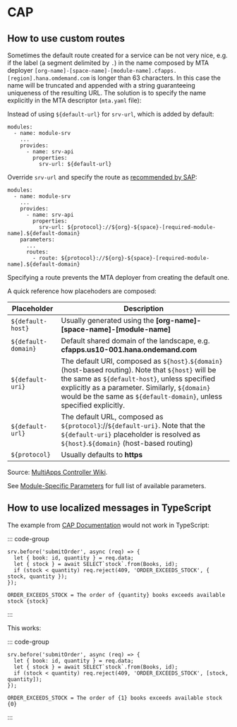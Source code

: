 # CAP

## How to use custom routes

Sometimes the default route created for a service can be not very nice, e.g. if the label (a segment delimited by `.`) in the name composed by MTA deployer `[org-name]-[space-name]-[module-name].cfapps.[region].hana.omdemand.com` is longer than 63 characters. In this case the name will be truncated and appended with a string guaranteeing uniqueness of the resulting URL. The solution is to specify the name explicitly in the MTA descriptor (`mta.yaml` file):

Instead of using `${default-url}` for `srv-url`, which is added by default:

```YAML{7} [mta.yaml]
modules:
  - name: module-srv
    ...
    provides:
      - name: srv-api
        properties:
          srv-url: ${default-url}
```

Override `srv-url` and specify the route as [recommended by SAP](https://help.sap.com/docs/btp/sap-business-technology-platform/mta-routes#n1t):

```YAML{7,10-11} [mta.yaml]
modules:
  - name: module-srv
    ...
    provides:
      - name: srv-api
        properties:
          srv-url: ${protocol}://${org}-${space}-[required-module-name].${default-domain}
    parameters:
      ...
      routes:
        - route: ${protocol}://${org}-${space}-[required-module-name].${default-domain}
```

Specifying a route prevents the MTA deployer from creating the default one.

A quick reference how placehoders are composed:

| Placeholder         | Description                                                                                                                                                                                                                                                                   |
| ------------------- | ----------------------------------------------------------------------------------------------------------------------------------------------------------------------------------------------------------------------------------------------------------------------------- |
| `${default-host}`   | Usually generated using the **[org-name]-[space-name]-[module-name]**                                                                                                                                                                                                         |
| `${default-domain}` | Default shared domain of the landscape, e.g. **cfapps.us10-001.hana.ondemand.com**                                                                                                                                                                                            |
| `${default-uri}`    | The default URI, composed as `${host}`.`${domain}` (host-based routing). Note that `${host}` will be the same as `${default-host}`, unless specified explicitly as a parameter. Similarly, `${domain}` would be the same as `${default-domain}`, unless specified explicitly. |
| `${default-url}`    | The default URL, composed as `${protocol}`://`${default-uri}`. Note that the `${default-uri}` placeholder is resolved as `${host}`.`${domain}` (host-based routing)                                                                                                           |
| `${protocol}`       | Usually defaults to **https**                                                                                                                                                                                                                                                 |

Source: [MultiApps Controller Wiki](https://github.com/cloudfoundry/multiapps-controller/wiki/Supported-Parameters#placeholders).

See [Module-Specific Parameters](https://help.sap.com/docs/btp/sap-business-technology-platform/modules?locale=en-US#module-specific-parameters) for full list of available parameters.

## How to use localized messages in TypeScript

The example from [CAP Documentation](https://cap.cloud.sap/docs/node.js/cds-i18n#localized-messages) would not work in TypeScript:

::: code-group

```js{7} [srv/cat-service.js]
srv.before('submitOrder', async (req) => {
  let { book: id, quantity } = req.data;
  let { stock } = await SELECT`stock`.from(Books, id);
  if (stock < quantity) req.reject(409, 'ORDER_EXCEEDS_STOCK', { stock, quantity });
});
```

```properties [_i18n/messages.properties]
ORDER_EXCEEDS_STOCK = The order of {quantity} books exceeds available stock {stock}
```

:::

This works:

::: code-group

```js{7} [srv/cat-service.js]
srv.before('submitOrder', async (req) => {
  let { book: id, quantity } = req.data;
  let { stock } = await SELECT`stock`.from(Books, id);
  if (stock < quantity) req.reject(409, 'ORDER_EXCEEDS_STOCK', [stock, quantity]);
});
```

```properties [_i18n/messages.properties]
ORDER_EXCEEDS_STOCK = The order of {1} books exceeds available stock {0}
```

:::
